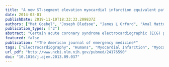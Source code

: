 ```yaml
---
title: "A new ST-segment elevation myocardial infarction equivalent pattern? Prominent T wave and J-point depression in the precordial leads associated with ST-segment elevation in lead aVr."
date: 2014-03-01
publishDate: 2019-11-10T18:33:33.209837Z
authors: ["Mat Goebel", "Joseph Bledsoe", "James L Orford", "Amal Mattu", "William J Brady"]
publication_types: ["2"]
abstract: "Certain acute coronary syndrome electrocardiographic (ECG) patterns, which do not include ST-segment elevation, are indicative of acute coronary syndrome caused by significant arterial occlusion; these patterns are, of course, associated with significant risk to the patient and mandate a rapid response from the health care team. One such high-risk ECG pattern includes the association of the prominent T wave and J-point depression producing ST-segment depression seen in the precordial leads coupled with ST-segment elevation in lead aVr. This ECG presentation is associated with significant left anterior descending artery obstruction. We report the case of a patient with this ECG presentation who progressed over a very short time to ST-segment elevation myocardial infarction of the anterior wall."
featured: false
publication: "*The American journal of emergency medicine*"
tags: ["Electrocardiography", "Humans", "Myocardial Infarction", "Myocardial Infarction: diagnosis", "Myocardial Infarction: physiopathology", "Male", "Middle Aged"]
url_pdf: "http://www.ncbi.nlm.nih.gov/pubmed/24176590"
doi: "10.1016/j.ajem.2013.09.037"
---
```


